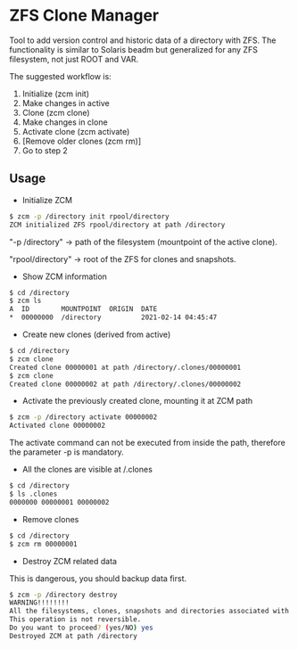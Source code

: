 # ZFS Clone Manager

Tool to add version control and historic data of a directory with ZFS. The functionality is similar to Solaris beadm but generalized for any ZFS filesystem, not just ROOT and VAR.

The suggested workflow is:
1. Initialize (zcm init)
2. Make changes in active
3. Clone (zcm clone)
4. Make changes in clone
5. Activate clone (zcm activate)
6. [Remove older clones (zcm rm)]
7. Go to step 2

## Usage

- Initialize ZCM

```bash
$ zcm -p /directory init rpool/directory
ZCM initialized ZFS rpool/directory at path /directory
```

"-p /directory" -> path of the filesystem (mountpoint of the active clone).

"rpool/directory" -> root of the ZFS for clones and snapshots.


- Show ZCM information

```bash
$ cd /directory
$ zcm ls
A  ID        MOUNTPOINT  ORIGIN  DATE               
*  00000000  /directory          2021-02-14 04:45:47
```

- Create new clones (derived from active)

```bash
$ cd /directory
$ zcm clone
Created clone 00000001 at path /directory/.clones/00000001
$ zcm clone
Created clone 00000002 at path /directory/.clones/00000002
```

- Activate the previously created clone, mounting it at ZCM path 

```bash
$ zcm -p /directory activate 00000002
Activated clone 00000002
```

The activate command can not be executed from inside the path, therefore the parameter -p <path> is mandatory.  

- All the clones are visible at <path>/.clones

```bash
$ cd /directory
$ ls .clones
0000000 00000001 00000002
```


- Remove clones

```bash
$ cd /directory
$ zcm rm 00000001
```


- Destroy ZCM related data

This is dangerous, you should backup data first.

```bash
$ zcm -p /directory destroy        
WARNING!!!!!!!!
All the filesystems, clones, snapshots and directories associated with /directory will be permanently deleted.
This operation is not reversible.
Do you want to proceed? (yes/NO) yes
Destroyed ZCM at path /directory
```
